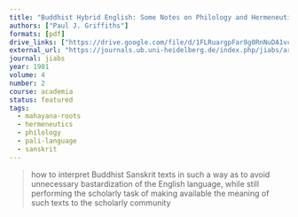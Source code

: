 ```yaml
---
title: "Buddhist Hybrid English: Some Notes on Philology and Hermeneutics for Buddhologists"
authors: ["Paul J. Griffiths"]
formats: [pdf]
drive_links: ["https://drive.google.com/file/d/1FLRuargpFar8g0RnNuDA1vcX8aHJ72wW/view?usp=drivesdk"]
external_url: "https://journals.ub.uni-heidelberg.de/index.php/jiabs/article/view/8546/2453"
journal: jiabs
year: 1981
volume: 4
number: 2
course: academia
status: featured
tags:
  - mahayana-roots
  - hermeneutics
  - philology
  - pali-language
  - sanskrit
---
```


> how to interpret Buddhist Sanskrit texts in such a way as to avoid unnecessary bastardization of the English language, while still performing the scholarly task of making available the meaning of such texts to the scholarly community
